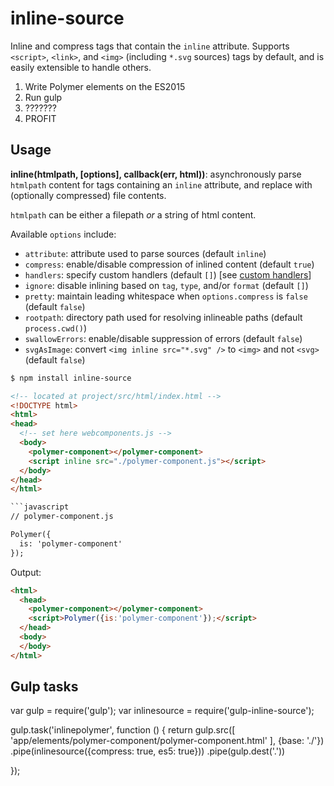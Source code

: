 # inline-source

Inline and compress tags that contain the `inline` attribute. Supports `<script>`, `<link>`, and `<img>` (including `*.svg` sources) tags by default, and is easily extensible to handle others.

1. Write Polymer elements on the ES2015
2. Run gulp
3. ???????
4. PROFIT

## Usage

**inline(htmlpath, [options], callback(err, html))**: asynchronously parse `htmlpath` content for tags containing an `inline` attribute, and replace with (optionally compressed) file contents.

`htmlpath` can be either a filepath *or* a string of html content.

Available `options` include:
- `attribute`: attribute used to parse sources (default `inline`)
- `compress`: enable/disable compression of inlined content (default `true`)
- `handlers`: specify custom handlers (default `[]`) [see [custom handlers](#custom-handlers)]
- `ignore`: disable inlining based on `tag`, `type`, and/or `format` (default `[]`)
- `pretty`: maintain leading whitespace when `options.compress` is `false` (default `false`)
- `rootpath`: directory path used for resolving inlineable paths (default `process.cwd()`)
- `swallowErrors`: enable/disable suppression of errors (default `false`)
- `svgAsImage`: convert `<img inline src="*.svg" />` to `<img>` and not `<svg>` (default `false`)

```bash
$ npm install inline-source
```
```html
<!-- located at project/src/html/index.html -->
<!DOCTYPE html>
<html>
<head>
  <!-- set here webcomponents.js -->  
  <body>
    <polymer-component></polymer-component>
    <script inline src="./polymer-component.js"></script>
  </body>
</head>
</html>

```javascript
// polymer-component.js

Polymer({
  is: 'polymer-component'
});

```

Output:
```html
<html>
  <head>
    <polymer-component></polymer-component>
    <script>Polymer({is:'polymer-component'});</script>
  </head>
  <body>
  </body>
</html>
```
## Gulp tasks

var gulp = require('gulp');
var inlinesource = require('gulp-inline-source');

gulp.task('inlinepolymer', function () {
  return gulp.src([
    'app/elements/polymer-component/polymer-component.html'
  ], {base: './'})
    .pipe(inlinesource({compress: true, es5: true}))
    .pipe(gulp.dest('.'))

});
